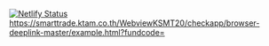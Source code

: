 [![Netlify Status](https://api.netlify.com/api/v1/badges/54114301-596f-414d-966a-f3c95899fa58/deploy-status)](https://app.netlify.com/sites/wai-fundamentals-overview/deploys)https://smarttrade.ktam.co.th/WebviewKSMT20/checkapp/browser-deeplink-master/example.html?fundcode=
